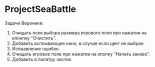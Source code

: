 # ProjectSeaBattle

Задачи Вероники:  
1. Очищать поля выбора размера игрового поля при нажатии на кпонпку "Очистить".  
2. Добавить всплывающее окно, в случае если цвет не выбран.  
3. Исправление ошибок.  
3. Очищать игровое поле при нажатии на кпопку "Начать заново".  
4. Добавить в палитру ластик.  

